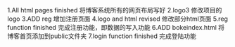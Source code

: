 1.All html pages finished
将博客系统所有的网页布局写好
2.logo3
修改项目的logo
3.ADD reg
增加注册页面
4.logo and html revised
修改部分html页面
5.reg function finished
完成注册功能，即数据的写入功能
6.ADD bokeindex.html
将博客首页添加到public文件夹
7.login function finished
完成登陆功能
